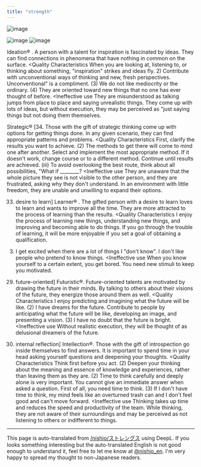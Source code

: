 ```yaml
---
title: "strength"
---
```


![image](https://gyazo.com/9a77b503d0830ada32f11ac0e20ec481/thumb/1000)

![image](https://gyazo.com/80a2d3be0b0f18d792d66c29f0aafc8c/thumb/1000)
![image](https://gyazo.com/0aa22749696a2bb679e5b3773e87e4a3/thumb/1000)

Ideation® .
A person with a talent for inspiration is fascinated by ideas. They can find connections in phenomena that have nothing in common on the surface.
<Quality Characteristics
When you are looking at, listening to, or thinking about something, "inspiration" strikes and ideas fly.
2) Contribute with unconventional ways of thinking and new, fresh perspectives. Unconventional" is a compliment.
(3) We do not like mediocrity or the ordinary. (4) They are oriented toward new things that no one has ever thought of before.
<Ineffective use
They are misunderstood as talking jumps from place to place and saying unrealistic things. They come up with lots of ideas, but without execution, they may be perceived as "just saying things but not doing them themselves.

Strategic® [34.
Those with the gift of strategic thinking come up with options for getting things done. In any given scenario, they can find appropriate patterns and problems.
<Quality Characteristics
First, clarify the results you want to achieve. (2) The methods to get there will come to mind one after another. Select and implement the most appropriate method.
If it doesn't work, change course or to a different method. Continue until results are achieved.
(iii) To avoid overlooking the best route, think about all possibilities, "What if ________?
<Ineffective use
They are unaware that the whole picture they see is not visible to the other person, and they are frustrated, asking why they don't understand. In an environment with little freedom, they are unable and unwilling to expand their options.

33. desire to learn] Learner® .
The gifted person with a desire to learn loves to learn and wants to improve all the time. They are more attracted to the process of learning than the results.
<Quality Characteristics
I enjoy the process of learning new things, understanding new things, and improving and becoming able to do things.
If you go through the trouble of learning, it will be more enjoyable if you set a goal of obtaining a qualification.
3) I get excited when there are a lot of things I "don't know". I don't like people who pretend to know things.
<Ineffective use
When you know yourself to a certain extent, you get bored. You need new stimuli to keep you motivated.

29. future-oriented] Futuristic®.
Future-oriented talents are motivated by drawing the future in their minds. By talking to others about their visions of the future, they energize those around them as well.
<Quality Characteristics
I enjoy predicting and imagining what the future will be like. (2) I have dreams for the future.
Contribute to people by anticipating what the future will be like, developing an image, and presenting a vision.
(3) I have no doubt that the future is bright.
<Ineffective use
Without realistic execution, they will be thought of as delusional dreamers of the future.

32. internal reflection] Intellection®.
Those with the gift of introspection go inside themselves to find answers. It is important to spend time in your head asking yourself questions and deepening your thoughts.
<Quality Characteristics
Think first before you act. (2) Deepen your thinking about the meaning and essence of knowledge and experiences, rather than leaving them as they are.
(2) Time to think carefully and deeply alone is very important. You cannot give an immediate answer when asked a question. First of all, you need time to think.
(3) If I don't have time to think, my mind feels like an overturned trash can and I don't feel good and can't move forward.
<Ineffective use
Thinking takes up time and reduces the speed and productivity of the team. While thinking, they are not aware of their surroundings and may be perceived as not listening to others or indifferent to things.
---
This page is auto-translated from [/nishio/ストレングス](https://scrapbox.io/nishio/ストレングス) using DeepL. If you looks something interesting but the auto-translated English is not good enough to understand it, feel free to let me know at [@nishio_en](https://twitter.com/nishio_en). I'm very happy to spread my thought to non-Japanese readers.